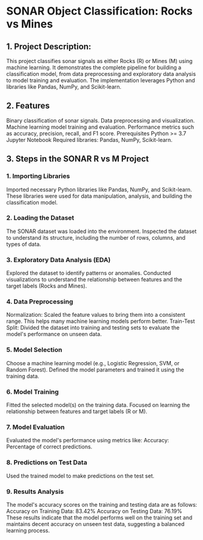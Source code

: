 # SONAR Object Classification: Rocks vs Mines

## 1. Project Description:
This project classifies sonar signals as either Rocks (R) or Mines (M) using machine learning. It demonstrates the complete pipeline for building a classification model, from data preprocessing and exploratory data analysis to model training and evaluation. The implementation leverages Python and libraries like Pandas, NumPy, and Scikit-learn.

## 2. Features
Binary classification of sonar signals.
Data preprocessing and visualization.
Machine learning model training and evaluation.
Performance metrics such as accuracy, precision, recall, and F1 score.
Prerequisites
Python >= 3.7
Jupyter Notebook
Required libraries: Pandas, NumPy, Scikit-learn.

## 3. Steps in the SONAR R vs M Project
### 1. Importing Libraries
Imported necessary Python libraries like Pandas, NumPy, and Scikit-learn.
These libraries were used for data manipulation, analysis, and building the classification model.

### 2. Loading the Dataset
The SONAR dataset was loaded into the environment.
Inspected the dataset to understand its structure, including the number of rows, columns, and types of data.

### 3. Exploratory Data Analysis (EDA)
Explored the dataset to identify patterns or anomalies.
Conducted visualizations to understand the relationship between features and the target labels (Rocks and Mines).

### 4. Data Preprocessing
Normalization: Scaled the feature values to bring them into a consistent range. This helps many machine learning models perform better.
Train-Test Split: Divided the dataset into training and testing sets to evaluate the model's performance on unseen data.

### 5. Model Selection
Choose a machine learning model (e.g., Logistic Regression, SVM, or Random Forest).
Defined the model parameters and trained it using the training data.

### 6. Model Training
Fitted the selected model(s) on the training data.
Focused on learning the relationship between features and target labels (R or M).

### 7. Model Evaluation
Evaluated the model's performance using metrics like:
Accuracy: Percentage of correct predictions.

### 8. Predictions on Test Data
Used the trained model to make predictions on the test set.

### 9. Results Analysis
The model's accuracy scores on the training and testing data are as follows:
Accuracy on Training Data: 83.42%
Accuracy on Testing Data: 76.19%
These results indicate that the model performs well on the training set and maintains decent accuracy on unseen test data, suggesting a balanced learning process.
